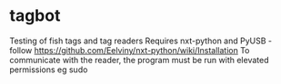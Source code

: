 # tagbot
Testing of fish tags and tag readers
Requires nxt-python and PyUSB - follow https://github.com/Eelviny/nxt-python/wiki/Installation
To communicate with the reader, the program must be run with elevated permissions eg sudo
